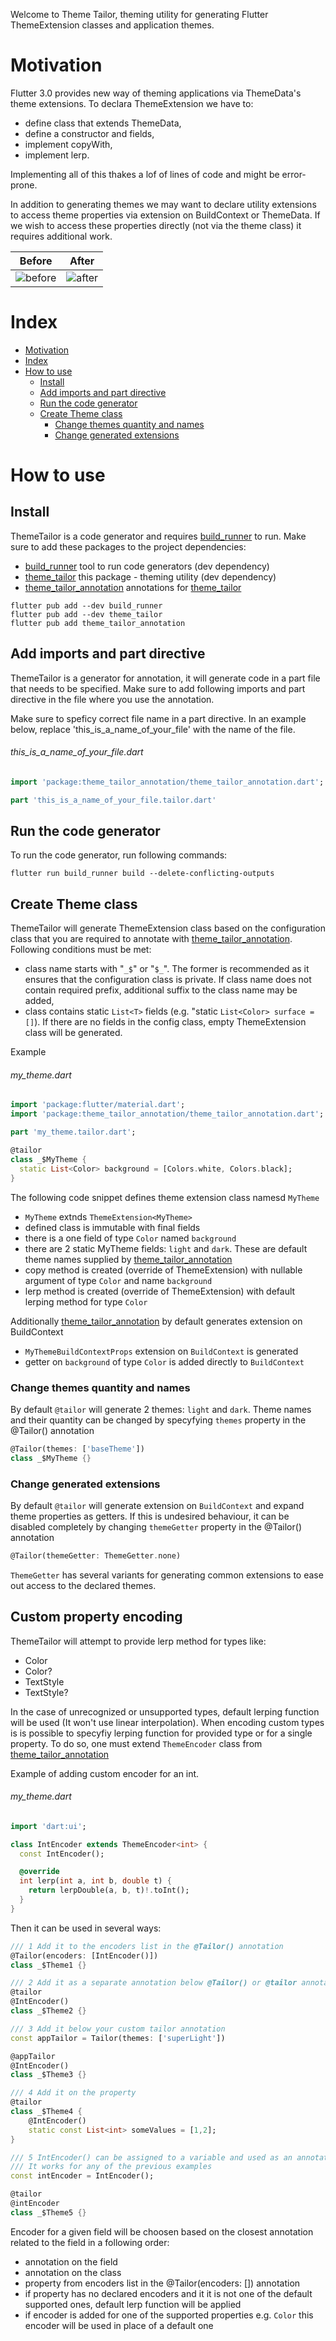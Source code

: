 <!-- LINKS -->
[build_runner]: https://pub.dev/packages/build_runner
[theme_tailor]: https://pub.dartlang.org/packages/theme_tailor
[ThemeTailor]: https://pub.dartlang.org/packages/theme_tailor
[theme_tailor_annotation]: https://pub.dartlang.org/packages/theme_tailor_annotation

<!-- IMAGES -->
[img_before]: https://github.com/Iteo/theme_tailor/raw/main/resources/before.png
[img_after]: https://github.com/Iteo/theme_tailor/raw/main/resources/after.png

<!-- 
This README describes the package. If you publish this package to pub.dev,
this README's contents appear on the landing page for your package.

For information about how to write a good package README, see the guide for
[writing package pages](https://dart.dev/guides/libraries/writing-package-pages). 

For general information about developing packages, see the Dart guide for
[creating packages](https://dart.dev/guides/libraries/create-library-packages)
and the Flutter guide for
[developing packages and plugins](https://flutter.dev/developing-packages). 
-->

Welcome to Theme Tailor, theming utility for generating Flutter ThemeExtension classes and application themes.

# Motivation
Flutter 3.0 provides new way of theming applications via ThemeData's theme extensions.
To declara ThemeExtension we have to:
- define class that extends ThemeData,
- define a constructor and fields,
- implement copyWith,
- implement lerp.

Implementing all of this thakes a lof of lines of code and might be error-prone.

In addition to generating themes we may want to declare utility extensions to access theme properties via extension on BuildContext or ThemeData.
If we wish to access these properties directly (not via the theme class) it requires additional work.

| Before                | After               |
| --------------------- | ------------------- |
| ![before][img_before] | ![after][img_after] |

# Index
- [Motivation](#motivation)
- [Index](#index)
- [How to use](#how-to-use)
    - [Install](#install)
    - [Add imports and part directive](#add-imports-and-part-directive)
    - [Run the code generator](#run-the-code-generator)
    - [Create Theme class](#create-theme-class)
        - [Change themes quantity and names](#change-themes-quantity-and-names)
        - [Change generated extensions](#change-generated-extensions)




# How to use
## Install
ThemeTailor is a code generator and requires [build_runner] to run.
Make sure to add these packages to the project dependencies:
- [build_runner] tool to run code generators (dev dependency)
- [theme_tailor] this package - theming utility (dev dependency)
- [theme_tailor_annotation] annotations for [theme_tailor]


```console
flutter pub add --dev build_runner
flutter pub add --dev theme_tailor
flutter pub add theme_tailor_annotation
```

## Add imports and part directive
ThemeTailor is a generator for annotation, it will generate code in a part file that needs to be specified. Make sure to add following imports and part directive in the file where you use the annotation.

Make sure to speficy correct file name in a part directive. In an example below, replace 'this_is_a_name_of_your_file' with the name of the file.

###### this_is_a_name_of_your_file.dart
```dart
import 'package:theme_tailor_annotation/theme_tailor_annotation.dart';

part 'this_is_a_name_of_your_file.tailor.dart'
```

## Run the code generator
To run the code generator, run following commands:

```console
flutter run build_runner build --delete-conflicting-outputs
```

## Create Theme class
ThemeTailor will generate ThemeExtension class based on the configuration class that you are required to annotate with [theme_tailor_annotation]. Following conditions must be met:
- class name starts with "`_$`" or "`$_`". The former is recommended as it ensures that the configuration class is private. If class name does not contain required prefix, additional suffix to the class name may be added,
- class contains static `List<T>` fields (e.g. "static `List<Color> surface = []`). If there are no fields in the config class, empty ThemeExtension class will be generated.

Example
###### my_theme.dart
```dart
import 'package:flutter/material.dart';
import 'package:theme_tailor_annotation/theme_tailor_annotation.dart';

part 'my_theme.tailor.dart';

@tailor
class _$MyTheme {
  static List<Color> background = [Colors.white, Colors.black];
}
```

The following code snippet defines theme extension class namesd `MyTheme`
- `MyTheme` extnds `ThemeExtension<MyTheme>`
- defined class is immutable with final fields
- there is a one field of type `Color` named `background`
- there are 2 static MyTheme fields: `light` and `dark`. These are default theme names supplied by [theme_tailor_annotation]
- copy method is created (override of ThemeExtension) with nullable argument of type `Color` and name `background`
- lerp method is created (override of ThemeExtension) with default lerping method for type `Color`

Additionally [theme_tailor_annotation] by default generates extension on BuildContext
- `MyThemeBuildContextProps` extension on `BuildContext` is generated
- getter on `background` of type `Color` is added directly to `BuildContext` 

### Change themes quantity and names
By default `@tailor` will generate 2 themes: `light` and `dark`.
Theme names and their quantity can be changed by specyfying `themes` property in the @Tailor() annotation

```dart
@Tailor(themes: ['baseTheme'])
class _$MyTheme {}
```

### Change generated extensions
By default `@tailor` will generate extension on `BuildContext` and expand theme properties as getters. If this is undesired behaviour, it can be disabled completely by changing `themeGetter` property in the @Tailor() annotation

```dart
@Tailor(themeGetter: ThemeGetter.none)
```

`ThemeGetter` has several variants for generating common extensions to ease out access to the declared themes.

## Custom property encoding
ThemeTailor will attempt to provide lerp method for types like:
- Color
- Color?
- TextStyle
- TextStyle?

In the case of unrecognized or unsupported types, default lerping function will be used (It won't use linear interpolation). When encoding custom types is is possible to specyfiy lerping function for provided type or for a single property.
To do so, one must extend `ThemeEncoder` class from [theme_tailor_annotation]

Example of adding custom encoder for an int. 
###### my_theme.dart
```dart
import 'dart:ui';

class IntEncoder extends ThemeEncoder<int> {
  const IntEncoder();

  @override
  int lerp(int a, int b, double t) {
    return lerpDouble(a, b, t)!.toInt();
  }
}
```

Then it can be used in several ways:

```dart
/// 1 Add it to the encoders list in the @Tailor() annotation
@Tailor(encoders: [IntEncoder()])
class _$Theme1 {}

/// 2 Add it as a separate annotation below @Tailor() or @tailor annotation
@tailor
@IntEncoder()
class _$Theme2 {}

/// 3 Add it below your custom tailor annotation
const appTailor = Tailor(themes: ['superLight'])

@appTailor
@IntEncoder()
class _$Theme3 {}

/// 4 Add it on the property
@tailor
class _$Theme4 {
    @IntEncoder()
    static const List<int> someValues = [1,2];
}

/// 5 IntEncoder() can be assigned to a variable and used as an annotation
/// It works for any of the previous examples
const intEncoder = IntEncoder();

@tailor
@intEncoder
class _$Theme5 {}
```

Encoder for a given field will be choosen based on the closest annotation related to the field in a following order:
- annotation on the field
- annotation on the class
- property from encoders list in the @Tailor(encoders: []) annotation
- if property has no declared encoders and it it is not one of the default supported ones, default lerp function will be applied
- if encoder is added for one of the supported properties e.g. `Color` this encoder will be used in place of a default one


